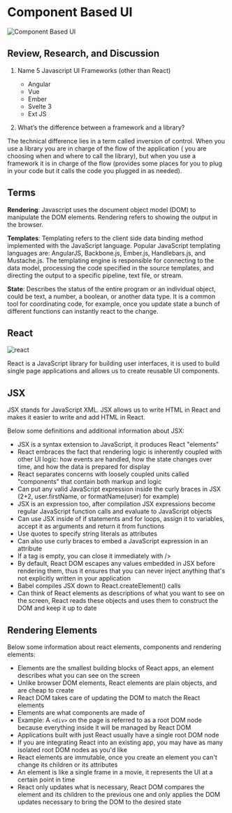 # Component Based UI

![Component Based UI](https://encrypted-tbn0.gstatic.com/images?q=tbn:ANd9GcR97GJJVfhO-RJFF6Cc4CrXw76fBCKFsk-E6w&usqp=CAU)

## Review, Research, and Discussion

1. Name 5 Javascript UI Frameworks (other than React)
    - Angular
    - Vue
    - Ember
    - Svelte 3
    - Ext JS

2. What’s the difference between a framework and a library?

The technical difference lies in a term called inversion of control. When you use a library you are in charge of the flow of the application ( you are choosing when and where to call the library), but when you use a framework it is in charge of the flow (provides some places for you to plug in your code but it calls the code you plugged in as needed).

## Terms

**Rendering**: Javascript uses the document object model (DOM) to manipulate the DOM elements. Rendering refers to showing the output in the browser.

**Templates**: Templating refers to the client side data binding method implemented with the JavaScript language. Popular JavaScript templating languages are: AngularJS, Backbone.js, Ember.js, Handlebars.js, and Mustache.js. The templating engine is responsible for connecting to the data model, processing the code specified in the source templates, and directing the output to a specific pipeline, text file, or stream.

**State**: Describes the status of the entire program or an individual object, could be text, a number, a boolean, or another data type. It is a common tool for coordinating code, for example, once you update state a bunch of different functions can instantly react to the change.

## React

![react](https://cdn.hackernoon.com/hn-images/1*HSisLuifMO6KbLfPOKtLow.jpeg)

React is a JavaScript library for building user interfaces, it is used to build single page applications and allows us to create reusable UI components.

## JSX

JSX stands for JavaScript XML. JSX allows us to write HTML in React and makes it easier to write and add HTML in React.

Below some definitions and additional information about JSX:

- JSX is a syntax extension to JavaScript, it produces React "elements"
- React embraces the fact that rendering logic is inherently coupled with other UI logic: how events are handled, how the state changes over time, and how the data is prepared for display
- React separates concerns with loosely coupled units called "components" that contain both markup and logic
- Can put any valid JavaScript expression inside the curly braces in JSX (2+2, user.firstName, or formatName(user) for example)
- JSX is an expression too, after compilation JSX expressions become regular JavaScript function calls and evaluate to JavaScript objects
- Can use JSX inside of if statements and for loops, assign it to variables, accept it as arguments and return it from functions
- Use quotes to specify string literals as attributes
- Can also use curly braces to embed a JavaScript expression in an attribute
- If a tag is empty, you can close it immediately with />
- By default, React DOM escapes any values embedded in JSX before rendering them, thus it ensures that you can never inject anything that's not explicitly written in your application
- Babel compiles JSX down to React.createElement() calls
- Can think of React elements as descriptions of what you want to see on the screen, React reads these objects and uses them to construct the DOM and keep it up to date

## Rendering Elements

Below some information about react elements, components and rendering elements:

- Elements are the smallest building blocks of React apps, an element describes what you can see on the screen
- Unlike browser DOM elements, React elements are plain objects, and are cheap to create
- React DOM takes care of updating the DOM to match the React elements
- Elements are what components are made of
- Example: A `<div>` on the page is referred to as a root DOM node because everything inside it will be managed by React DOM
- Applications built with just React usually have a single root DOM node
- If you are integrating React into an existing app, you may have as many isolated root DOM nodes as you'd like
- React elements are immutable, once you create an element you can't change its children or its attributes
- An element is like a single frame in a movie, it represents the UI at a certain point in time
- React only updates what is necessary, React DOM compares the element and its children to the previous one and only applies the DOM updates necessary to bring the DOM to the desired state
